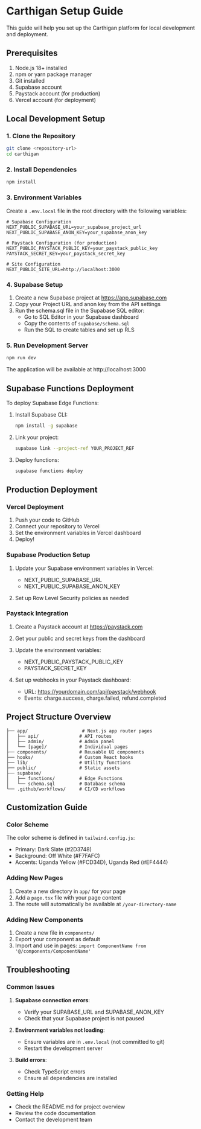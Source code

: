 # Carthigan Setup Guide

This guide will help you set up the Carthigan platform for local development and deployment.

## Prerequisites

1. Node.js 18+ installed
2. npm or yarn package manager
3. Git installed
4. Supabase account
5. Paystack account (for production)
6. Vercel account (for deployment)

## Local Development Setup

### 1. Clone the Repository

```bash
git clone <repository-url>
cd carthigan
```

### 2. Install Dependencies

```bash
npm install
```

### 3. Environment Variables

Create a `.env.local` file in the root directory with the following variables:

```env
# Supabase Configuration
NEXT_PUBLIC_SUPABASE_URL=your_supabase_project_url
NEXT_PUBLIC_SUPABASE_ANON_KEY=your_supabase_anon_key

# Paystack Configuration (for production)
NEXT_PUBLIC_PAYSTACK_PUBLIC_KEY=your_paystack_public_key
PAYSTACK_SECRET_KEY=your_paystack_secret_key

# Site Configuration
NEXT_PUBLIC_SITE_URL=http://localhost:3000
```

### 4. Supabase Setup

1. Create a new Supabase project at https://app.supabase.com
2. Copy your Project URL and anon key from the API settings
3. Run the schema.sql file in the Supabase SQL editor:
   - Go to SQL Editor in your Supabase dashboard
   - Copy the contents of `supabase/schema.sql`
   - Run the SQL to create tables and set up RLS

### 5. Run Development Server

```bash
npm run dev
```

The application will be available at http://localhost:3000

## Supabase Functions Deployment

To deploy Supabase Edge Functions:

1. Install Supabase CLI:
   ```bash
   npm install -g supabase
   ```

2. Link your project:
   ```bash
   supabase link --project-ref YOUR_PROJECT_REF
   ```

3. Deploy functions:
   ```bash
   supabase functions deploy
   ```

## Production Deployment

### Vercel Deployment

1. Push your code to GitHub
2. Connect your repository to Vercel
3. Set the environment variables in Vercel dashboard
4. Deploy!

### Supabase Production Setup

1. Update your Supabase environment variables in Vercel:
   - NEXT_PUBLIC_SUPABASE_URL
   - NEXT_PUBLIC_SUPABASE_ANON_KEY

2. Set up Row Level Security policies as needed

### Paystack Integration

1. Create a Paystack account at https://paystack.com
2. Get your public and secret keys from the dashboard
3. Update the environment variables:
   - NEXT_PUBLIC_PAYSTACK_PUBLIC_KEY
   - PAYSTACK_SECRET_KEY

4. Set up webhooks in your Paystack dashboard:
   - URL: https://yourdomain.com/api/paystack/webhook
   - Events: charge.success, charge.failed, refund.completed

## Project Structure Overview

```
├── app/                    # Next.js app router pages
│   ├── api/               # API routes
│   ├── admin/             # Admin panel
│   └── [page]/            # Individual pages
├── components/            # Reusable UI components
├── hooks/                 # Custom React hooks
├── lib/                   # Utility functions
├── public/                # Static assets
├── supabase/
│   ├── functions/         # Edge Functions
│   └── schema.sql         # Database schema
└── .github/workflows/     # CI/CD workflows
```

## Customization Guide

### Color Scheme

The color scheme is defined in `tailwind.config.js`:
- Primary: Dark Slate (#2D3748)
- Background: Off White (#F7FAFC)
- Accents: Uganda Yellow (#FCD34D), Uganda Red (#EF4444)

### Adding New Pages

1. Create a new directory in `app/` for your page
2. Add a `page.tsx` file with your page content
3. The route will automatically be available at `/your-directory-name`

### Adding New Components

1. Create a new file in `components/`
2. Export your component as default
3. Import and use in pages: `import ComponentName from '@/components/ComponentName'`

## Troubleshooting

### Common Issues

1. **Supabase connection errors**:
   - Verify your SUPABASE_URL and SUPABASE_ANON_KEY
   - Check that your Supabase project is not paused

2. **Environment variables not loading**:
   - Ensure variables are in `.env.local` (not committed to git)
   - Restart the development server

3. **Build errors**:
   - Check TypeScript errors
   - Ensure all dependencies are installed

### Getting Help

- Check the README.md for project overview
- Review the code documentation
- Contact the development team